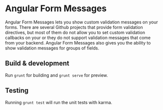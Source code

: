 # Angular Form Messages

Angular Form Messages lets you show custom validation messages on your forms. There are several Github projects that provide form validation directives,
but most of them do not allow you to set custom validation callbacks on your or they do not support validation messages that come from your backend.
Angular Form Messages also gives you the ability to show validation messages for groups of fields.

## Build & development

Run `grunt` for building and `grunt serve` for preview.

## Testing

Running `grunt test` will run the unit tests with karma.
